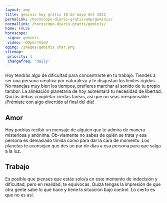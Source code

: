 ```yaml
---
layout: amp
title: geminis hoy gratis 10 de mayo del 2022 
permalink: /horoscopo-diario-gratis/amp/geminis/
normallink: /horoscopo-diario-gratis/geminis/
home: FALSE
horoscopo:
 signo: geminis
 video: -DQpmrrAIeU
ogimg: /images/geminis_char.png
sitemap:
 priority: 1
 changefreq: 'daily'
---
```



Hoy tendrás algo de dificultad para concentrarte en tu trabajo. Tiendes a ser una persona creativa por naturaleza y te disgustan los límites rígidos. No manejas muy bien los tiempos, prefieres marchar al sonido de tu propio tambor. La alineación planetaria de hoy aumentará tu necesidad de libertad. Quizás debas completar ciertas tareas, así que no seas irresponsable. ¡Prémiate con algo divertido al final del día!

## Amor

Hoy podrías recibir un mensaje de alguien que te admira de manera misteriosa y anónima. Ob-viamente no sabes de quién se trata y esa persona es demasiado tímida como para dar la cara de momento. Los planetas te aconsejan que des un par de días a esa persona para que salga a la luz.

## Trabajo

Es posible que pienses que estás solo/a en este momento de indecisión y dificultad, pero en realidad, te equivocas. Quizá tengas la impresión de que otra gente sabe lo que hace y tiene la situación bajo control. Lo cierto es que no es así.
